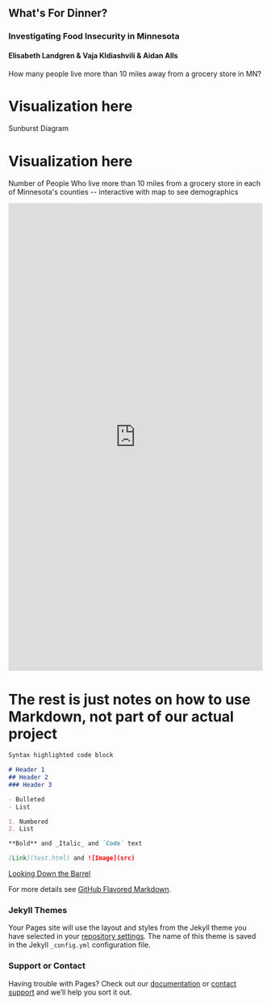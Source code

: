## What's For Dinner? 

### Investigating Food Insecurity in Minnesota

#### Elisabeth Landgren & Vaja Kldiashvili & Aidan Alls

How many people live more than 10 miles away from a grocery store in MN?

# Visualization here


Sunburst Diagram

# Visualization here

Number of People Who live more than 10 miles from a grocery store in each of Minnesota's counties -- interactive with map to see demographics

<iframe width="100%" height="926" frameborder="0"
  src="https://observablehq.com/embed/6de29ad7120b6cf4?cells=interactiveBar"></iframe>
  
<!--  Poverty Heat Map

<object data="11.12.21_Poverty_LAPOP1_10_heatmap.svg" type="image/svg+xml"></object> -->

# The rest is just notes on how to use Markdown, not part of our actual project
  

```markdown
Syntax highlighted code block

# Header 1
## Header 2
### Header 3

- Bulleted
- List

1. Numbered
2. List

**Bold** and _Italic_ and `Code` text

[Link](test.html) and ![Image](src)
```

[Looking Down the Barrel](test.html)

For more details see [GitHub Flavored Markdown](https://guides.github.com/features/mastering-markdown/).

### Jekyll Themes

Your Pages site will use the layout and styles from the Jekyll theme you have selected in your [repository settings](https://github.com/elishbeth/comp435Final/settings/pages). The name of this theme is saved in the Jekyll `_config.yml` configuration file.

### Support or Contact

Having trouble with Pages? Check out our [documentation](https://docs.github.com/categories/github-pages-basics/) or [contact support](https://support.github.com/contact) and we’ll help you sort it out.
